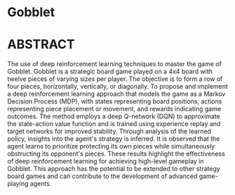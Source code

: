 # Gobblet

# ABSTRACT

The use of deep reinforcement learning techniques to master the game of Gobblet.
Gobblet is a strategic board game played on a 4x4 board with twelve pieces of varying sizes per
player. The objective is to form a row of four pieces, horizontally, vertically, or diagonally. To
propose and implement a deep reinforcement learning approach that models the game as a
Markov Decision Process (MDP), with states representing board positions, actions representing
piece placement or movement, and rewards indicating game outcomes. The method employs a
deep Q-network (DQN) to approximate the state-action value function and is trained using
experience replay and target networks for improved stability. Through analysis of the learned
policy, insights into the agent's strategy is inferred. It is observed that the agent learns to
prioritize protecting its own pieces while simultaneously obstructing its opponent's pieces. These
results highlight the effectiveness of deep reinforcement learning for achieving high-level
gameplay in Gobblet. This approach has the potential to be extended to other strategy board
games and can contribute to the development of advanced game-playing agents.
